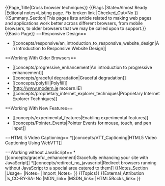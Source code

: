 {{Page_Title|Cross browser techniques}}
{{Flags
|State=Almost Ready
|Editorial notes=Listing page. Fix broken link
|Checked_Out=No
}}
{{Summary_Section|This pages lists article related to making web pages and applications work better across different browsers, from mobile browsers, to older browsers that we may be called upon to support.}}
{{Basic Page}}
==Responsive Design==
* [[concepts/responsive/an_introduction_to_responsive_website_design|An Introduction to Responsive Website Design]]

==Working With Older Browsers==
* [[concepts/progressive_enhancement|An introduction to progressive enhancement]]
* [[concepts/graceful degradation|Graceful degradation]]
* [[concepts/polyfill|Polyfill]]
* [http://www.modern.ie modern.IE]
* [[concepts/proprietary_internet_explorer_techniques|Proprietary Internet Explorer Techniques]]

==Working With New Features==
* [[concepts/experimental_features|Enabling experimental features]]
* [[concepts/Pointer_Events|Pointer Events for mouse, touch, and pen input]]

==HTML 5 Video Captioning==
*[[concepts/VTT_Captioning|HTML5 Video Captioning Using WebVTT]]

==Working without JavaScript==
*[[concepts/graceful_enhancement|Gracefully enhancing your site with JavaScript]]
*[[concepts/redirect_no_javascript|Redirect browsers running without JavaScript to a special area catered to them]]
{{Notes_Section
|Usage=
|Notes=
|Import_Notes=
}}
{{Topics}}
{{External_Attribution
|Is_CC-BY-SA=No
|MDN_link=
|MSDN_link=
|HTML5Rocks_link=
}}
